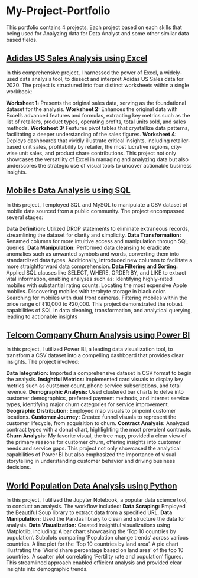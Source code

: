 # My-Project-Portfolio
This portfolio contains 4 projects, Each project based on each skills that being used for Analyzing data for Data Analyst and some other similar data based fields.

## [Adidas US Sales Analysis using Excel](https://github.com/VidhyabharathirajC/Excel-Project)

In this comprehensive project, I harnessed the power of Excel, a widely-used data analysis tool, to dissect and interpret Adidas US Sales data for 2020. The project is structured into four distinct worksheets within a single workbook:

**Worksheet 1:** Presents the original sales data, serving as the foundational dataset for the analysis.
**Worksheet 2:** Enhances the original data with Excel’s advanced features and formulas, extracting key metrics such as the list of retailers, product types, operating profits, total units sold, and sales methods.
**Worksheet 3:** Features pivot tables that crystallize data patterns, facilitating a deeper understanding of the sales figures.
**Worksheet 4:** Deploys dashboards that vividly illustrate critical insights, including retailer-based unit sales, profitability by retailer, the most lucrative regions, city-wise unit sales, and product share contributions.
This project not only showcases the versatility of Excel in managing and analyzing data but also underscores the strategic use of visual tools to uncover actionable business insights.

## [Mobiles Data Analysis using SQL](https://github.com/VidhyabharathirajC/SQL-Project)

In this project, I employed SQL and MySQL to manipulate a CSV dataset of mobile data sourced from a public community. The project encompassed several stages:

**Data Definition:** Utilized DROP statements to eliminate extraneous records, streamlining the dataset for clarity and simplicity.
**Data Transformation:** Renamed columns for more intuitive access and manipulation through SQL queries.
**Data Manipulation:** Performed data cleansing to eradicate anomalies such as unwanted symbols and words, converting them into standardized data types. Additionally, introduced new columns to facilitate a more straightforward data comprehension.
**Data Filtering and Sorting:** Applied SQL clauses like SELECT, WHERE, ORDER BY, and LIKE to extract vital information, enabling analyses such as:
Identifying highly-rated mobiles with substantial rating counts.
Locating the most expensive Apple mobiles.
Discovering mobiles with terabyte storage in black color.
Searching for mobiles with dual front cameras.
Filtering mobiles within the price range of ₹10,000 to ₹20,000.
This project demonstrated the robust capabilities of SQL in data cleaning, transformation, and analytical querying, leading to actionable insights

## [Telcom Company Churn Analysis using Power BI](https://github.com/VidhyabharathirajC/Power-BI-Project)

In this project, I utilized Power BI, a leading data visualization tool, to transform a CSV dataset into a compelling dashboard that provides clear insights. The project involved:

**Data Integration:** Imported a comprehensive dataset in CSV format to begin the analysis.
**Insightful Metrics:** Implemented card visuals to display key metrics such as customer count, phone service subscriptions, and total revenue.
**Demographic Analysis:** Used clustered bar charts to delve into customer demographics, preferred payment methods, and internet service types, identifying major churn categories for service improvement.
**Geographic Distribution:** Employed map visuals to pinpoint customer locations.
**Customer Journey:** Created funnel visuals to represent the customer lifecycle, from acquisition to churn.
**Contract Analysis:** Analyzed contract types with a donut chart, highlighting the most prevalent contracts.
**Churn Analysis:** My favorite visual, the tree map, provided a clear view of the primary reasons for customer churn, offering insights into customer needs and service gaps.
This project not only showcased the analytical capabilities of Power BI but also emphasized the importance of visual storytelling in understanding customer behavior and driving business decisions.

## [World Population Data Analysis using Python](https://github.com/VidhyabharathirajC/Python-Project)

In this project, I utilized the Jupyter Notebook, a popular data science tool, to conduct an analysis.
The workflow included:
**Data Scraping:** Employed the Beautiful Soup library to extract data from a specified URL.
**Data Manipulation:** Used the Pandas library to clean and structure the data for analysis.
**Data Visualization:** Created insightful visualizations using Matplotlib, 
including:
A bar chart showcasing the ‘Top 10 countries by population’.
Subplots comparing ‘Population change trends’ across various countries.
A line plot for the ‘Top 10 countries by land area’.
A pie chart illustrating the ‘World share percentage based on land area’ of the top 10 countries.
A scatter plot correlating ‘Fertility rate and population’ figures.
This streamlined approach enabled efficient analysis and provided clear insights into demographic trends.


